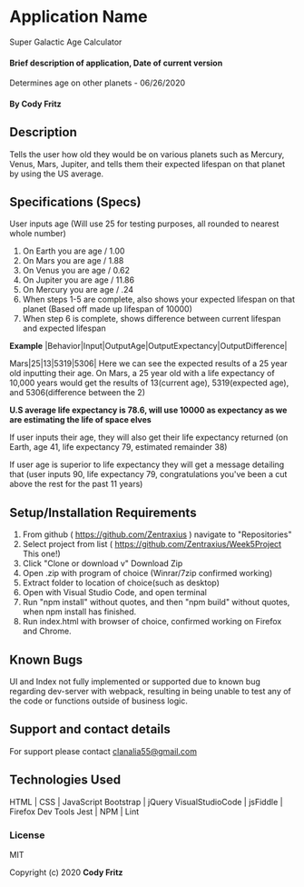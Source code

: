 # Application Name

Super Galactic Age Calculator

#### Brief description of application, Date of current version

Determines age on other planets - 06/26/2020

#### By Cody Fritz

## Description

Tells the user how old they would be on various planets such as Mercury, Venus, Mars, Jupiter, and tells them their expected lifespan on that planet by using the US average.

## Specifications (Specs)

User inputs age (Will use 25 for testing purposes, all rounded to nearest whole number)

1. On Earth you are age / 1.00
2. On Mars you are age / 1.88
3. On Venus you are age / 0.62
4. On Jupiter you are age / 11.86
5. On Mercury you are age / .24
6. When steps 1-5 are complete, also shows your expected lifespan on that planet (Based off made up lifespan of 10000)
7. When step 6 is complete, shows difference between current lifespan and expected lifespan

**Example**
|Behavior|Input|OutputAge|OutputExpectancy|OutputDifference|

Mars|25|13|5319|5306|
Here we can see the expected results of a 25 year old inputting their age.
On Mars, a 25 year old with a life expectancy of 10,000 years would get the results of 13(current age), 5319(expected age), and 5306(difference between the 2)

**U.S average life expectancy is 78.6, will use 10000 as expectancy as we are estimating the life of space elves**

If user inputs their age, they will also get their life expectancy returned (on Earth, age 41, life expectancy 79, estimated remainder 38)

If user age is superior to life expectancy they will get a message detailing that (user inputs 90, life expectancy 79, congratulations you've been a cut above the rest for the past 11 years)

## Setup/Installation Requirements

1. From github ( https://github.com/Zentraxius ) navigate to "Repositories"
2. Select project from list ( https://github.com/Zentraxius/Week5Project This one!)
3. Click "Clone or download v" Download Zip
4. Open .zip with program of choice (Winrar/7zip confirmed working)
5. Extract folder to location of choice(such as desktop)
6. Open with Visual Studio Code, and open terminal
7. Run "npm install" without quotes, and then "npm build" without quotes, when npm install has finished.
8. Run index.html with browser of choice, confirmed working on Firefox and Chrome.

## Known Bugs

UI and Index not fully implemented or supported due to known bug regarding dev-server with webpack, resulting in being unable to test any of the code or functions outside of business logic.

## Support and contact details

For support please contact clanalia55@gmail.com

## Technologies Used

HTML | CSS | JavaScript
Bootstrap | jQuery
VisualStudioCode |
jsFiddle | Firefox Dev Tools
Jest | NPM | Lint

### License

MIT

Copyright (c) 2020 **Cody Fritz**
